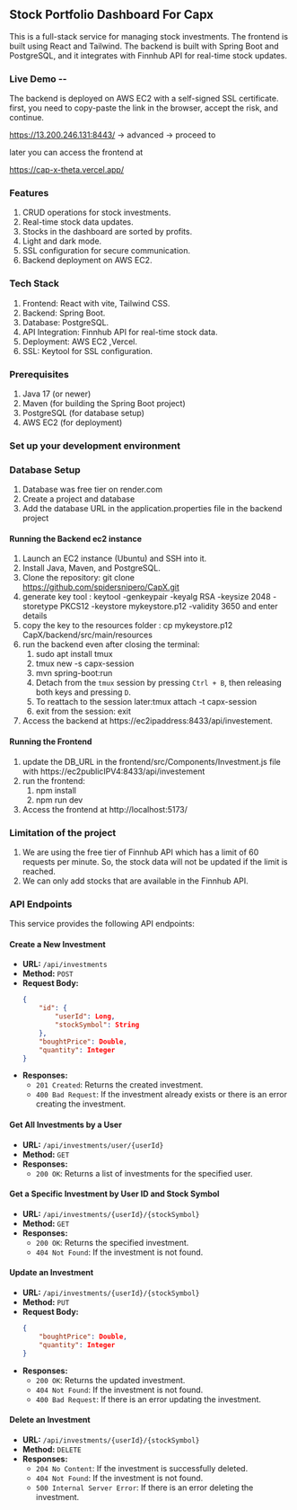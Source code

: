 ## Stock Portfolio Dashboard For Capx

This is a full-stack service for managing stock investments. The frontend is built using React and Tailwind. The backend is built with Spring Boot and PostgreSQL, and it integrates with Finnhub API for real-time stock updates.

### Live Demo --

The backend is deployed on AWS EC2 with a self-signed SSL certificate.
first, you need to copy-paste the link in the browser, accept the risk, and continue.

https://13.200.246.131:8443/ -> advanced -> proceed to

later you can access the frontend at

https://cap-x-theta.vercel.app/

### Features

1. CRUD operations for stock investments.
2. Real-time stock data updates.
3. Stocks in the dashboard are sorted by profits.
4. Light and dark mode.
5. SSL configuration for secure communication.
6. Backend deployment on AWS EC2.

### Tech Stack

1. Frontend: React with vite, Tailwind CSS.
2. Backend: Spring Boot.
3. Database: PostgreSQL.
4. API Integration: Finnhub API for real-time stock data.
5. Deployment: AWS EC2 ,Vercel.
6. SSL: Keytool for SSL configuration.

### Prerequisites

1. Java 17 (or newer)
2. Maven (for building the Spring Boot project)
3. PostgreSQL (for database setup)
4. AWS EC2 (for deployment)

### Set up your development environment

### Database Setup

1. Database was free tier on render.com
2. Create a project and database
3. Add the database URL in the application.properties file in the backend project

#### Running the Backend ec2 instance

1. Launch an EC2 instance (Ubuntu) and SSH into it.
2. Install Java, Maven, and PostgreSQL.
3. Clone the repository:
   git clone https://github.com/spidersnipero/CapX.git
4. generate key tool :
   keytool -genkeypair -keyalg RSA -keysize 2048 -storetype PKCS12 -keystore mykeystore.p12 -validity 3650
   and enter details
5. copy the key to the resources folder :
   cp mykeystore.p12 CapX/backend/src/main/resources
6. run the backend even after closing the terminal:
   1. sudo apt install tmux
   2. tmux new -s capx-session
   3. mvn spring-boot:run
   4. Detach from the `tmux` session by pressing `Ctrl + B`, then releasing both keys and pressing `D`.
   5. To reattach to the session later:tmux attach -t capx-session
   6. exit from the session: exit
7. Access the backend at https://ec2ipaddress:8433/api/investement.

#### Running the Frontend

1. update the DB_URL in the frontend/src/Components/Investment.js file with https://ec2publicIPV4:8433/api/investement
2. run the frontend:
   1. npm install
   2. npm run dev
3. Access the frontend at http://localhost:5173/

### Limitation of the project

1. We are using the free tier of Finnhub API which has a limit of 60 requests per minute. So, the stock data will not be updated if the limit is reached.
2. We can only add stocks that are available in the Finnhub API.

### API Endpoints

This service provides the following API endpoints:

#### Create a New Investment

- **URL:** `/api/investments`
- **Method:** `POST`
- **Request Body:**
  ```json
  {
      "id": {
          "userId": Long,
          "stockSymbol": String
      },
      "boughtPrice": Double,
      "quantity": Integer
  }
  ```
- **Responses:**
  - `201 Created`: Returns the created investment.
  - `400 Bad Request`: If the investment already exists or there is an error creating the investment.

#### Get All Investments by a User

- **URL:** `/api/investments/user/{userId}`
- **Method:** `GET`
- **Responses:**
  - `200 OK`: Returns a list of investments for the specified user.

#### Get a Specific Investment by User ID and Stock Symbol

- **URL:** `/api/investments/{userId}/{stockSymbol}`
- **Method:** `GET`
- **Responses:**
  - `200 OK`: Returns the specified investment.
  - `404 Not Found`: If the investment is not found.

#### Update an Investment

- **URL:** `/api/investments/{userId}/{stockSymbol}`
- **Method:** `PUT`
- **Request Body:**
  ```json
  {
      "boughtPrice": Double,
      "quantity": Integer
  }
  ```
- **Responses:**
  - `200 OK`: Returns the updated investment.
  - `404 Not Found`: If the investment is not found.
  - `400 Bad Request`: If there is an error updating the investment.

#### Delete an Investment

- **URL:** `/api/investments/{userId}/{stockSymbol}`
- **Method:** `DELETE`
- **Responses:**
  - `204 No Content`: If the investment is successfully deleted.
  - `404 Not Found`: If the investment is not found.
  - `500 Internal Server Error`: If there is an error deleting the investment.
